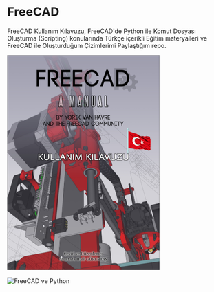 # FreeCAD
FreeCAD Kullanım Kılavuzu, FreeCAD'de Python ile Komut Dosyası Oluşturma (Scripting) konularında Türkçe içerikli Eğitim materyalleri ve FreeCAD ile Oluşturduğum Çizimlerimi Paylaştığım repo.

![FreeCAD Kullanım Kılavuzu Kapagi](https://github.com/mhalil/FreeCAD/blob/main/img/FreeCAD%20_KK_Kapak.png)

![FreeCAD ve Python](https://github.com/mhalil/mhalil.github.io/raw/gh-pages/img/FreeCAD_Python.png)
